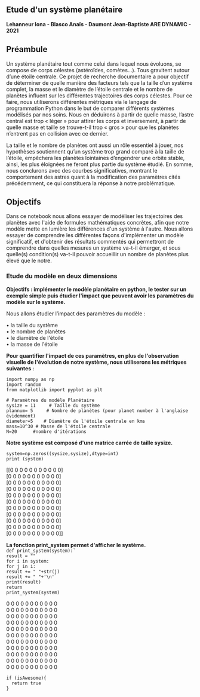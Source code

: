 ## Etude d'un système planétaire
**Lehanneur Iona - Blasco Anaïs - Daumont Jean-Baptiste ARE DYNAMIC - 2021**


## Préambule

Un système planétaire tout comme celui dans lequel nous évoluons, se compose de corps célestes (astéroïdes, comètes…). Tous gravitent autour d’une étoile centrale. Ce projet de recherche documentaire a pour objectif de déterminer de quelle manière des facteurs tels que la taille d’un système complet, la masse et le diamètre de l’étoile centrale et le nombre de planètes influent sur les différentes trajectoires des corps célestes. Pour ce faire, nous utiliserons différentes métriques via le langage de programmation Python dans le but de comparer différents systèmes modélisés par nos soins. Nous en déduirons à partir de quelle masse, l’astre central est trop « léger » pour attirer les corps et inversement, à partir de quelle masse et taille se trouve-t-il trop « gros » pour que les planètes n’entrent pas en collision avec ce dernier.

 La taille et le nombre de planètes ont aussi un rôle essentiel à jouer, nos hypothèses soutiennent qu’un système trop grand comparé à la taille de l’étoile, empêchera les planètes lointaines d’engendrer une orbite stable, ainsi, les plus éloignées ne feront plus partie du système étudié. En somme, nous conclurons avec des courbes significatives, montrant le comportement des astres quant à la modification des paramètres cités précédemment, ce qui constituera la réponse à notre problématique.

## Objectifs


Dans ce notebook nous allons essayer de modéliser les trajectoires des planètes avec l'aide de formules mathématiques concrètes, afin que notre modèle mette en lumière les différences d'un système à l'autre. Nous allons essayer de comprendre les différentes façons d'implémenter un modèle significatif, et d'obtenir des résultats commentés qui permettront de comprendre dans quelles mesures un système va-t-il émerger, et sous quelle(s) condition(s) va-t-il pouvoir accueillir un nombre de planètes plus élevé que le notre.


### Etude du modèle en deux dimensions


**Objectifs : implémenter le modèle planétaire en python, le tester sur un exemple simple puis étudier l'impact que peuvent avoir les paramètres du modèle sur le système.**

Nous allons étudier l’impact des paramètres du modèle :

 • la taille du système                                                                                                                                                      
 • le nombre de planètes                                                                                                                                                         
 • le diamètre de l'étoile                                                                                                                                                       
 • la masse de l'étoile                                                                                                                                                         

**Pour quantifier l'impact de ces paramètres, en plus de l'observation visuelle de l'évolution de notre système, nous utiliserons les métriques suivantes :**

`import numpy as np`                                                                                                                                                             
`import random`                                                                                                                                                                 
`from matplotlib import pyplot as plt`

`# Paramètres du modèle Planétaire`                                                                                                                                             
`sysize = 11     # Taille du système`                                                                                                                                           
`plannum= 5     # Nombre de planètes (pour planet number à l'anglaise évidemment)`                                                                                               
`diameter=5    # Diamètre de l'étoile centrale en kms`                                                                                                                           
`mass=10^30 # Masse de l'étoile centrale`                                                                                                                                       
`N=20      #nombre d'itérations`

**Notre système est composé d'une matrice carrée de taille sysize.**

`system=np.zeros((sysize,sysize),dtype=int)`                                                                                                                                     
`print (system)`

[[0 0 0 0 0 0 0 0 0 0 0]                                                                                                                                                         
  [0 0 0 0 0 0 0 0 0 0 0]                                                                                                                                                       
  [0 0 0 0 0 0 0 0 0 0 0]                                                                                                                                                       
  [0 0 0 0 0 0 0 0 0 0 0]                                                                                                                                                       
  [0 0 0 0 0 0 0 0 0 0 0]                                                                                                                                                       
  [0 0 0 0 0 0 0 0 0 0 0]                                                                                                                                                       
  [0 0 0 0 0 0 0 0 0 0 0]                                                                                                                                                       
  [0 0 0 0 0 0 0 0 0 0 0]                                                                                                                                                       
  [0 0 0 0 0 0 0 0 0 0 0]                                                                                                                                                       
  [0 0 0 0 0 0 0 0 0 0 0]                                                                                                                                                       
  [0 0 0 0 0 0 0 0 0 0 0]]                                                                                                                                                      

**La fonction print_system permet d'afficher le système.**                                                                                                                   
```def print_system(system):`                                                                                                                                                     
    result = ""                                                                                                                                                      
for i in system:                                                                                                                                                     
for j in i:                                                                                                                                                     
result += " "+str(j)                                                                                                                                               
result += " "+'\n'                                                                                                                                                    
print(result)                                                                                                                                                      
return                                                                                                                                                          
    print_system(system)```

0 0 0 0 0 0 0 0 0 0 0     
 0 0 0 0 0 0 0 0 0 0 0     
 0 0 0 0 0 0 0 0 0 0 0     
 0 0 0 0 0 0 0 0 0 0 0     
 0 0 0 0 0 0 0 0 0 0 0     
 0 0 0 0 0 0 0 0 0 0 0     
 0 0 0 0 0 0 0 0 0 0 0     
 0 0 0 0 0 0 0 0 0 0 0     
 0 0 0 0 0 0 0 0 0 0 0     
 0 0 0 0 0 0 0 0 0 0 0     
 0 0 0 0 0 0 0 0 0 0 0    
```
if (isAwesome){
  return true
}
```

